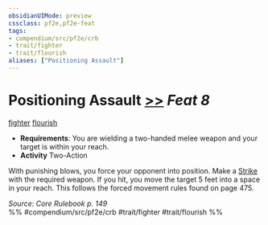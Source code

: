 ```yaml
---
obsidianUIMode: preview
cssclass: pf2e,pf2e-feat
tags:
- compendium/src/pf2e/crb
- trait/fighter
- trait/flourish
aliases: ["Positioning Assault"]
---
```

# Positioning Assault  [>>](/rules/core-rulebook/chapter-9-playing-the-game.md#Actions "Two-Action") *Feat 8*  
[fighter](/rules/traits/fighter.md)  [flourish](/rules/traits/flourish.md)  

- **Requirements**: You are wielding a two-handed melee weapon and your target is within your reach.
- **Activity** Two-Action

With punishing blows, you force your opponent into position. Make a [Strike](/rules/actions/strike.md) with the required weapon. If you hit, you move the target 5 feet into a space in your reach. This follows the forced movement rules found on page 475.

*Source: Core Rulebook p. 149*  
%% #compendium/src/pf2e/crb #trait/fighter #trait/flourish %%